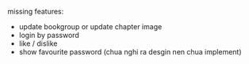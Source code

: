 
missing features:
+ update bookgroup or update chapter image
+ login by password
+ like / dislike
+ show favourite password (chua nghi ra desgin nen chua implement)
